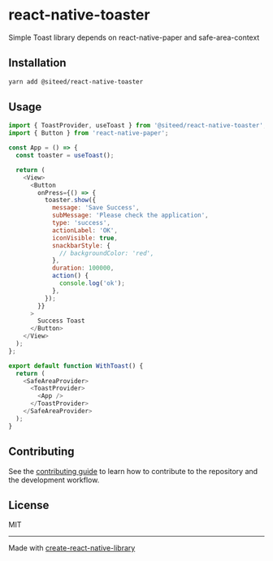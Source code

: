 # react-native-toaster

Simple Toast library depends on react-native-paper and safe-area-context

## Installation

```sh
yarn add @siteed/react-native-toaster
```

## Usage

```js
import { ToastProvider, useToast } from '@siteed/react-native-toaster';
import { Button } from 'react-native-paper';

const App = () => {
  const toaster = useToast();

  return (
    <View>
      <Button
        onPress={() => {
          toaster.show({
            message: 'Save Success',
            subMessage: 'Please check the application',
            type: 'success',
            actionLabel: 'OK',
            iconVisible: true,
            snackbarStyle: {
              // backgroundColor: 'red',
            },
            duration: 100000,
            action() {
              console.log('ok');
            },
          });
        }}
      >
        Success Toast
      </Button>
    </View>
  );
};

export default function WithToast() {
  return (
    <SafeAreaProvider>
      <ToastProvider>
        <App />
      </ToastProvider>
    </SafeAreaProvider>
  );
}
```

## Contributing

See the [contributing guide](CONTRIBUTING.md) to learn how to contribute to the repository and the development workflow.

## License

MIT

---

Made with [create-react-native-library](https://github.com/callstack/react-native-builder-bob)
